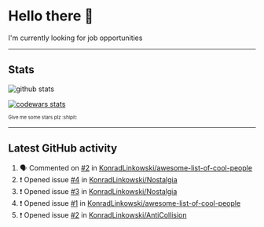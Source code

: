 # Hello there 👋
I'm currently looking for job opportunities

---

## Stats
![github stats][github stats]

[![codewars stats][codewars stats]][codewars url]

<sub><sub>Give me some stars plz :shipit:</sub></sub>

---

## Latest GitHub activity
<!--START_SECTION:activity-->
1. 🗣 Commented on [#2](https://github.com/KonradLinkowski/awesome-list-of-cool-people/issues/2) in [KonradLinkowski/awesome-list-of-cool-people](https://github.com/KonradLinkowski/awesome-list-of-cool-people)
2. ❗️ Opened issue [#4](https://github.com/KonradLinkowski/Nostalgia/issues/4) in [KonradLinkowski/Nostalgia](https://github.com/KonradLinkowski/Nostalgia)
3. ❗️ Opened issue [#3](https://github.com/KonradLinkowski/Nostalgia/issues/3) in [KonradLinkowski/Nostalgia](https://github.com/KonradLinkowski/Nostalgia)
4. ❗️ Opened issue [#1](https://github.com/KonradLinkowski/awesome-list-of-cool-people/issues/1) in [KonradLinkowski/awesome-list-of-cool-people](https://github.com/KonradLinkowski/awesome-list-of-cool-people)
5. ❗️ Opened issue [#2](https://github.com/KonradLinkowski/AntiCollision/issues/2) in [KonradLinkowski/AntiCollision](https://github.com/KonradLinkowski/AntiCollision)
<!--END_SECTION:activity-->

[github stats]: https://github-readme-stats.vercel.app/api?username=KonradLinkowski&hide_title=true&show_icons=true&include_all_commits=true&count_private=true&disable_animations=true&theme=dark&hide_rank=true
[codewars stats]: https://codewars.com/users/KonradLinkowski/badges/large
[codewars url]: https://codewars.com/users/KonradLinkowski
